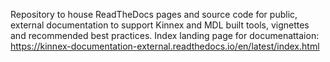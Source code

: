 Repository to house ReadTheDocs pages and source code for public, external documentation to support Kinnex and MDL built tools, vignettes and recommended best practices.
Index landing page for documenattaion: https://kinnex-documentation-external.readthedocs.io/en/latest/index.html

